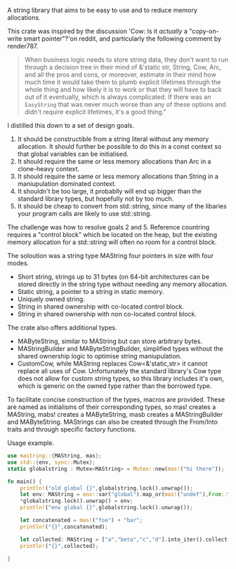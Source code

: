 A string library that aims to be easy to use and to reduce memory allocations.

This crate was inspired by the discussion 'Cow: Is it *actually* a
"copy-on-write smart pointer"?'on reddit, and particularly the following
comment by render787.

> When business logic needs to store string data, they don't want to run
> through a decision tree in their mind of &'static str, String, Cow, Arc,
> and all the pros and cons, or moreover, estimate in their mind how much
> time it would take them to plumb explicit lifetimes through the whole thing
> and how likely it is to work or that they will have to back out of it
> eventually, which is always complicated. If there was an `EasyString` that
> was never much worse than any of these options and didn't require explicit
> lifetimes, it's a good thing."

I distilled this down to a set of design goals.

1. It should be constructible from a string literal without any memory
   allocation. It should further be possible to do this in a const context
   so that global variables can be initialised.
2. It should require the same or less memory allocations than Arc<str> in a
   clone-heavy context.
3. It should require the same or less memory allocations than String in a
   maniupulation dominated context.
4. It shouldn't be too large, it probablly will end up bigger than the standard
   library types, but hopefully not by too much.
5. It should be cheap to convert from std::string, since many of the libaries
   your program calls are likely to use std::string.

The challenge was how to resolve goals 2 and 5. Reference countring requires
a "control block" which be located on the heap, but the existing memory
allocation for a std::string will often no room for a control block.

The soloution was a string type MAString four pointers in size with four modes.

 * Short string, strings up to 31 bytes (on 64-bit architectures can be stored
   directly in the string type without needing any memory allocation.
 * Static string, a pointer to a string in static memory.
 * Uniquely owned string.
 * String in shared ownership with co-located control block.
 * String in shared ownership with non co-located control block.

The crate also offers additional types.

 * MAByteString, similar to MAString but can store arbitrary bytes.
 * MAStringBuilder and MAByteStringBuilder, simplified types without the shared
   ownership logic to optimise string maniupulation.
 * CustomCow, while MAString replaces Cow<&'static,str> it cannot replace all
   uses of Cow. Unfortunately the standard library's Cow type does not allow
   for custom string types, so this library includes it's own, which is generic
   on the owned type rather than the borrowed type.

To facilitate concise construction of the types, macros are provided. These are
named as initialisms of their corresponding types, so mas! creates a MAString,
mabs! creates a MAByteString, masb creates a MAStringBuilder and MAByteString.
MAStrings can also be created through the From/Into traits and through specific
factory functions.

Usage example.

```rust
use mastring::{MAString, mas};
use std::{env, sync::Mutex};
static globalstring : Mutex<MAString> = Mutex::new(mas!("hi there"));

fn main() {
    println!("old global {}",globalstring.lock().unwrap());
    let env: MAString = env::var("global").map_or(mas!("undef"),From::from);
    *globalstring.lock().unwrap() = env;
    println!("env global {}",globalstring.lock().unwrap());

    let concatenated = mas!("foo") + "bar";
    println!("{}",concatenated);

    let collected: MAString = ["a","beta","c","d"].into_iter().collect();
    println!("{}",collected);

}
```

